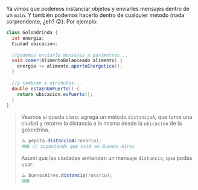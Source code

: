Ya vimos que podemos instanciar objetos y enviarles mensajes dentro de un `main`. Y también podemos hacerlo dentro de cualquier método (nada sorprendente, ¿eh? :stuck_out_tongue:). Por ejemplo:


```java
class Golondrinda {
  int energia;
  Ciudad ubicacion;
  
  //podemos enviarle mensajes a parámetros...
  void comer(AlimentoBalanceado alimento) {
    energia += alimento.aporteEnergetico();
  }
  
  //y también a atributos...
  double estaEnUnPuerto() {
    return ubicacion.esPuerto();
  }
}
```

> Veamos si queda claro: agregá un método `distanciaA`, que tome una ciudad y retorne la distancia a la misma desde la `ubicacion` de la golondrina.
>
> ```java
> ム pepita.distanciaA(rosario);
> 400 // suponiendo que esté en Buenos Aires
> ```
>
> Asumí que las ciudades entienden un mensaje `distancia`, que podés usar: 
> 
> ```java
> ム buenosAires.distancia(rosario);  
> 400
> ```
